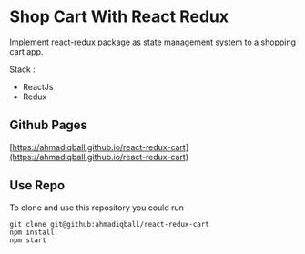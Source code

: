 # Shop Cart With React Redux

Implement react-redux package as state management system to a shopping cart app.

Stack :
- ReactJs
- Redux

## Github Pages

[https://ahmadiqball.github.io/react-redux-cart](https://ahmadiqball.github.io/react-redux-cart)


## Use Repo
To clone and use this repository you could run
```
git clone git@github:ahmadiqball/react-redux-cart
npm install
npm start
```
